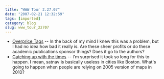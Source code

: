```yaml
---
title: "WWW Tour 2.27.07"
date: "2007-02-21 12:32:59"
tags: [imported]
category: blog
slug: www_tour_22707
---
```


<ul>
    <li><a title="disturbing..." href="https://mako.cc/fun/overpricetags/">Overprice Tags</a> -- In the back of my mind I knew this was a problem, but I had no idea how bad it really is. Are these sheer profits or do these academic publications sponsor things? Does it go to the authors? </li>
    <li><a title="take everything with a helping of salt" href="https://www.mailonsunday.co.uk/pages/live/articles/news/news.html?in_article_id=436983&in_page_id=1770">Catching up with the times</a> -- I'm surprised it took so long for this to happen. I mean, satnav is basically useless in cities like Boston. What's going to happen when people are relying on 2005 version of maps in 2010?  </li>
</ul>
